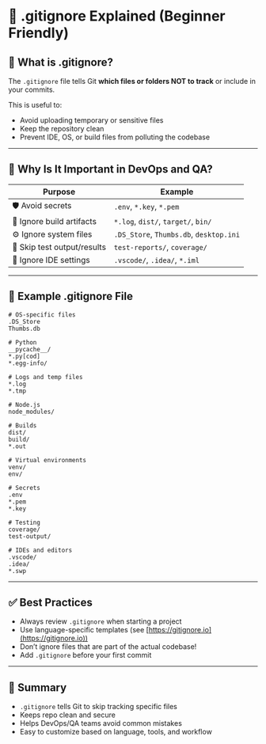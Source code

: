 
# 🚫 .gitignore Explained (Beginner Friendly)

## 📁 What is .gitignore?

The `.gitignore` file tells Git **which files or folders NOT to track** or include in your commits.

This is useful to:
- Avoid uploading temporary or sensitive files
- Keep the repository clean
- Prevent IDE, OS, or build files from polluting the codebase

---

## 🧠 Why Is It Important in DevOps and QA?

| Purpose                      | Example                                |
|------------------------------|----------------------------------------|
| 🛡️ Avoid secrets             | `.env`, `*.key`, `*.pem`               |
| 🧼 Ignore build artifacts     | `*.log`, `dist/`, `target/`, `bin/`    |
| ⚙️ Ignore system files        | `.DS_Store`, `Thumbs.db`, `desktop.ini`|
| 🧪 Skip test output/results   | `test-reports/`, `coverage/`           |
| 🧰 Ignore IDE settings        | `.vscode/`, `.idea/`, `*.iml`          |

---

## 📝 Example .gitignore File

```gitignore
# OS-specific files
.DS_Store
Thumbs.db

# Python
__pycache__/
*.py[cod]
*.egg-info/

# Logs and temp files
*.log
*.tmp

# Node.js
node_modules/

# Builds
dist/
build/
*.out

# Virtual environments
venv/
env/

# Secrets
.env
*.pem
*.key

# Testing
coverage/
test-output/

# IDEs and editors
.vscode/
.idea/
*.swp
```

---

## ✅ Best Practices

- Always review `.gitignore` when starting a project
- Use language-specific templates (see [https://gitignore.io](https://gitignore.io))
- Don’t ignore files that are part of the actual codebase!
- Add `.gitignore` before your first commit

---

## 💬 Summary

- `.gitignore` tells Git to skip tracking specific files
- Keeps repo clean and secure
- Helps DevOps/QA teams avoid common mistakes
- Easy to customize based on language, tools, and workflow


